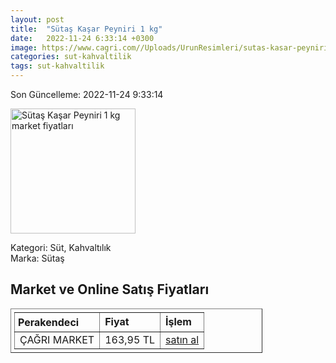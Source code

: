 ```yaml
---
layout: post
title:  "Sütaş Kaşar Peyniri 1 kg"
date:   2022-11-24 6:33:14 +0300
image: https://www.cagri.com//Uploads/UrunResimleri/sutas-kasar-peyniri-kg-a9c4.jpg
categories: sut-kahvaltilik
tags: sut-kahvaltilik
---
```


Son Güncelleme: 2022-11-24 9:33:14

<img src="https://www.cagri.com//Uploads/UrunResimleri/sutas-kasar-peyniri-kg-a9c4.jpg" width="200" alt="Sütaş Kaşar Peyniri 1 kg market fiyatları" />

Kategori: Süt, Kahvaltılık
<br />
Marka: Sütaş

<h2>Market ve Online Satış Fiyatları</h2>

<table border="1" style="padding: 5px;width:80%;">
  <tr>
    <td style="padding: 5px;"><strong>Perakendeci</strong></td>
    <td><strong>Fiyat</strong></td>
    <td><strong>İşlem</strong></td>
  </tr>
  <tr>
              <td title="Çağrı Market">ÇAĞRI MARKET</td>
              <td>163,95 TL</td>
              <td><a title="Çağrı Market" target="_blank" href="https://www.cagri.com/sutas-kasar-peyniri-kg">satın al</a></td>
            </tr>
</table>
